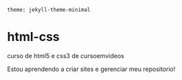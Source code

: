 `theme: jekyll-theme-minimal`
# html-css
 curso de html5 e css3 de cursoemvideos

Estou aprendendo a criar sites e gerenciar meu repositorio!
